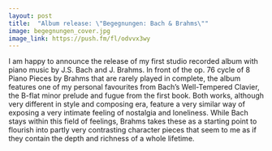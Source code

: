```yaml
---
layout: post
title:  "Album release: \"Begegnungen: Bach & Brahms\""
image: begegnungen_cover.jpg
image_link: https://push.fm/fl/odvvx3wy
---
```


I am happy to announce the release of my first studio recorded album with piano music by J.S. Bach and J. Brahms.
In front of the op. 76 cycle of 8 Piano Pieces by Brahms that are rarely played in complete, the album features
one of my personal favourites from Bach’s Well-Tempered Clavier, the B-flat minor prelude and fugue from the first book.
Both works, although very different in style and composing era, feature a very similar way of exposing a very
intimate feeling of nostalgia and loneliness. While Bach stays within this field of feelings, Brahms takes these as
a starting point to flourish into partly very contrasting character pieces that seem to me as if they contain the
depth and richness of a whole lifetime.